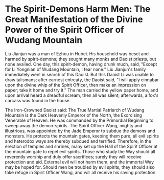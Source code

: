 # The Spirit-Demons Harm Men: The Great Manifestation of the Divine Power of the Spirit Officer of Wudang Mountain

Liu Jianjun was a man of Ezhou in Hubei. His household was beset and harmed by spirit-demons; they sought many monks and Daoist priests, but none availed. One day, this spirit-demon, having drunk much, said, "Except for Li Yongnian of Wudang Mountain, I fear none." Liu Jianjun's family immediately went in search of this Daoist. But this Daoist Li was unable to draw talismans; after earnest entreaty, the Daoist said, "I will apply cinnabar upon the divine whip of the Spirit Officer, then make an impression on paper; take it home and try it." The man carried the yellow paper home, and upon arrival heard a dreadful scream, then all was silent; afterwards, a fox's carcass was found in the house.

The Iron-Crowned Daoist said: The True Martial Patriarch of Wudang Mountain is the Dark Heavenly Emperor of the North, the Exorcising Venerable of Heaven. He was commanded by the Primordial Beginning to sweep away the demon-spirits. The Spirit Officer Wang, mighty and illustrious, was appointed by the Jade Emperor to subdue the demons and monsters. He protects the mountain gates, keeping them pure; all evil spirits and heterodox ways are thereby subdued and terrified. Therefore, in the erection of temples and shrines, many set up the Hall of the Spirit Officer at the mountain gate to repel evil spirits. Those who study the Way should all reverently worship and duly offer sacrifices; surely they will receive protection and aid. External evil will not harm them, and the immortal Way may be hoped for. Should men be troubled by evil spirits, they should also take refuge in Spirit Officer Wang, and will all receive his saving protection.
